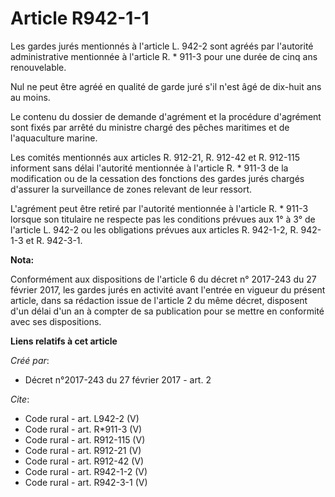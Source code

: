 # Article R942-1-1

Les gardes jurés mentionnés à l'article L. 942-2 sont agréés par l'autorité administrative mentionnée à l'article R. * 911-3
pour une durée de cinq ans renouvelable. 

Nul ne peut être agréé en qualité de garde juré s'il n'est âgé de dix-huit ans au moins. 

Le contenu du dossier de demande d'agrément et la procédure d'agrément sont fixés par arrêté du ministre chargé des pêches
maritimes et de l'aquaculture marine. 

Les comités mentionnés aux articles R. 912-21, R. 912-42 et R. 912-115 informent sans délai l'autorité mentionnée à l'article
R. * 911-3 de la modification ou de la cessation des fonctions des gardes jurés chargés d'assurer la surveillance de zones
relevant de leur ressort. 

L'agrément peut être retiré par l'autorité mentionnée à l'article R. * 911-3 lorsque son titulaire ne respecte pas les
conditions prévues aux 1° à 3° de l'article L. 942-2 ou les obligations prévues aux articles R. 942-1-2, R. 942-1-3 et R.
942-3-1.

**Nota:**

Conformément aux dispositions de l'article 6 du décret n° 2017-243 du 27 février 2017, les gardes jurés en activité avant
l'entrée en vigueur du présent article, dans sa rédaction issue de l'article 2 du même décret, disposent d'un délai d'un an à
compter de sa publication pour se mettre en conformité avec ses dispositions.

**Liens relatifs à cet article**

_Créé par_:

  - Décret n°2017-243 du 27 février 2017 - art. 2

_Cite_:

  - Code rural - art. L942-2 (V)
  - Code rural - art. R*911-3 (V)
  - Code rural - art. R912-115 (V)
  - Code rural - art. R912-21 (V)
  - Code rural - art. R912-42 (V)
  - Code rural - art. R942-1-2 (V)
  - Code rural - art. R942-3-1 (V)
